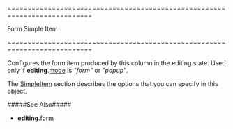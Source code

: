 <!--**
/*-------------------------------------------
    Auto-generated file. Do not modify.
-------------------------------------------

**-->
===========================================================================
<!--type-->Form Simple Item<!--/type-->
===========================================================================

<!--shortDescription-->
Configures the form item produced by this column in the editing state. Used only if **editing**.[mode]({basewidgetpath}/Configuration/editing/#mode) is *"form"* or *"popup"*.
<!--/shortDescription-->

<!--fullDescription-->
The [SimpleItem](/Documentation/ApiReference/UI_Widgets/dxForm/Item_Types/SimpleItem/) section describes the options that you can specify in this object.

#####See Also#####
- **editing**.[form]({basewidgetpath}/Configuration/editing/#form)
<!--/fullDescription-->